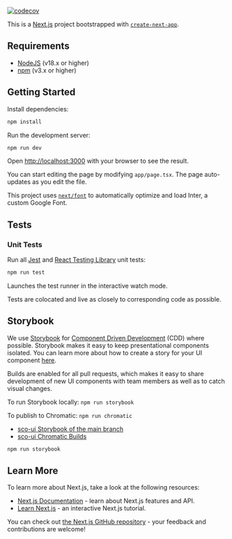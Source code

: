 [![codecov](https://codecov.io/gh/sco1237896/sco-ui-next/graph/badge.svg?token=TLC1CB7M8X)](https://codecov.io/gh/sco1237896/sco-ui-next)

This is a [Next.js](https://nextjs.org/) project bootstrapped with [`create-next-app`](https://github.com/vercel/next.js/tree/canary/packages/create-next-app).

## Requirements

- [NodeJS](https://nodejs.org/en) (v18.x or higher)
- [npm](https://www.npmjs.com/) (v3.x or higher)

## Getting Started

Install dependencies:

```bash
npm install
```

Run the development server:

```bash
npm run dev
```

Open [http://localhost:3000](http://localhost:3000) with your browser to see the result.

You can start editing the page by modifying `app/page.tsx`. The page auto-updates as you edit the file.

This project uses [`next/font`](https://nextjs.org/docs/basic-features/font-optimization) to automatically optimize and load Inter, a custom Google Font.


## Tests

### Unit Tests

Run all [Jest](https://jestjs.io/) and [React Testing Library](https://testing-library.com/docs/react-testing-library/intro) unit tests:

```bash
npm run test
````

Launches the test runner in the interactive watch mode.

Tests are colocated and live as closely to corresponding code as possible.


## Storybook

We use [Storybook](https://storybook.js.org/) for [Component Driven Development](https://www.componentdriven.org/) (CDD) where possible. Storybook makes it easy to keep presentational components isolated. You can learn more about how to create a story for your UI component [here](https://storybook.js.org/docs/react/writing-stories/introduction).

Builds are enabled for all pull requests, which makes it easy to share development of new UI components with team members as well as to catch visual changes. 

To run Storybook locally: `npm run storybook`

To publish to Chromatic: `npm run chromatic`

- [sco-ui Storybook of the main branch](https://main--651ecd1e3026bc6c081c82b9.chromatic.com)
- [sco-ui Chromatic Builds](https://www.chromatic.com/library?appId=651ecd1e3026bc6c081c82b9&branch=main)


```bash
npm run storybook
```


## Learn More

To learn more about Next.js, take a look at the following resources:

- [Next.js Documentation](https://nextjs.org/docs) - learn about Next.js features and API.
- [Learn Next.js](https://nextjs.org/learn) - an interactive Next.js tutorial.

You can check out [the Next.js GitHub repository](https://github.com/vercel/next.js/) - your feedback and contributions are welcome!
